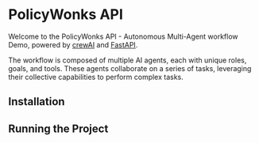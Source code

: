 # PolicyWonks API

Welcome to the PolicyWonks API - Autonomous Multi-Agent workflow Demo, powered by [crewAI](https://crewai.com) and [FastAPI](https://fastapi.tiangolo.com).

The workflow is composed of multiple AI agents, each with unique roles, goals, and tools. These agents collaborate on a series of tasks, leveraging their collective capabilities to perform complex tasks.

## Installation

## Running the Project
